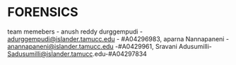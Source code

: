 # FORENSICS
team memebers -
anush reddy durggempudi - adurggempudi@islander.tamucc.edu - #A04296983,
aparna Nannapaneni - anannapaneni@islander.tamucc.edu -#A0429961,
Sravani Adusumilli- Sadusumilli@islander.tamucc.edu-#A04297834
